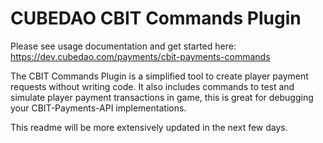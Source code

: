 # CUBEDAO CBIT Commands Plugin

Please see usage documentation and get started here: https://dev.cubedao.com/payments/cbit-payments-commands

The CBIT Commands Plugin is a simplified tool to create player payment requests without writing code. It also includes commands to test and simulate player payment transactions in game, this is great for debugging your CBIT-Payments-API implementations.

This readme will be more extensively updated in the next few days.

